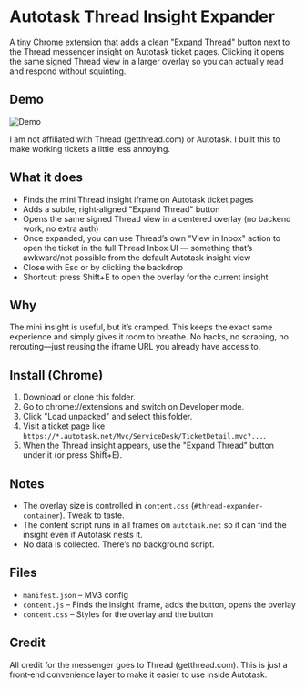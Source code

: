 # Autotask Thread Insight Expander

A tiny Chrome extension that adds a clean "Expand Thread" button next to the Thread messenger insight on Autotask ticket pages. Clicking it opens the same signed Thread view in a larger overlay so you can actually read and respond without squinting.

## Demo
![Demo](https://github.com/user-attachments/assets/116ae1c3-7cc3-4494-ac1f-e42956532bbe)


I am not affiliated with Thread (getthread.com) or Autotask. I built this to make working tickets a little less annoying.

## What it does
- Finds the mini Thread insight iframe on Autotask ticket pages
- Adds a subtle, right‑aligned "Expand Thread" button
- Opens the same signed Thread view in a centered overlay (no backend work, no extra auth)
- Once expanded, you can use Thread’s own "View in Inbox" action to open the ticket in the full Thread Inbox UI — something that’s awkward/not possible from the default Autotask insight view
- Close with Esc or by clicking the backdrop
- Shortcut: press Shift+E to open the overlay for the current insight

## Why
The mini insight is useful, but it’s cramped. This keeps the exact same experience and simply gives it room to breathe. No hacks, no scraping, no rerouting—just reusing the iframe URL you already have access to.

## Install (Chrome)
1) Download or clone this folder.
2) Go to chrome://extensions and switch on Developer mode.
3) Click "Load unpacked" and select this folder.
4) Visit a ticket page like `https://*.autotask.net/Mvc/ServiceDesk/TicketDetail.mvc?...`.
5) When the Thread insight appears, use the "Expand Thread" button under it (or press Shift+E).

## Notes
- The overlay size is controlled in `content.css` (`#thread-expander-container`). Tweak to taste.
- The content script runs in all frames on `autotask.net` so it can find the insight even if Autotask nests it.
- No data is collected. There’s no background script.

## Files
- `manifest.json` – MV3 config
- `content.js` – Finds the insight iframe, adds the button, opens the overlay
- `content.css` – Styles for the overlay and the button

## Credit
All credit for the messenger goes to Thread (getthread.com). This is just a front‑end convenience layer to make it easier to use inside Autotask.
